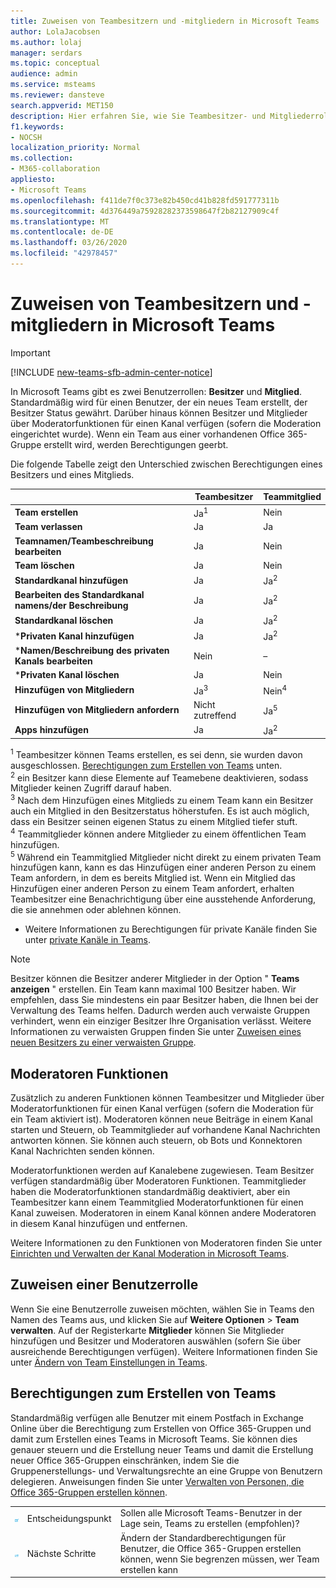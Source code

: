 ```yaml
---
title: Zuweisen von Teambesitzern und -mitgliedern in Microsoft Teams
author: LolaJacobsen
ms.author: lolaj
manager: serdars
ms.topic: conceptual
audience: admin
ms.service: msteams
ms.reviewer: dansteve
search.appverid: MET150
description: Hier erfahren Sie, wie Sie Teambesitzer- und Mitgliederrollen sowie Berechtigungen (einschließlich Berechtigungen zum Erstellen von Teams) in Microsoft Teams zuweisen.
f1.keywords:
- NOCSH
localization_priority: Normal
ms.collection:
- M365-collaboration
appliesto:
- Microsoft Teams
ms.openlocfilehash: f411de7f0c373e82b450cd41b828fd591777311b
ms.sourcegitcommit: 4d376449a75928282373598647f2b82127909c4f
ms.translationtype: MT
ms.contentlocale: de-DE
ms.lasthandoff: 03/26/2020
ms.locfileid: "42978457"
---
```

<a name="assign-team-owners-and-members-in-microsoft-teams"></a>Zuweisen von Teambesitzern und -mitgliedern in Microsoft Teams
=================================================

> [!IMPORTANT]
> [!INCLUDE [new-teams-sfb-admin-center-notice](includes/new-teams-sfb-admin-center-notice.md)]

In Microsoft Teams gibt es zwei Benutzerrollen: **Besitzer** und **Mitglied**. Standardmäßig wird für einen Benutzer, der ein neues Team erstellt, der Besitzer Status gewährt. Darüber hinaus können Besitzer und Mitglieder über Moderatorfunktionen für einen Kanal verfügen (sofern die Moderation eingerichtet wurde). Wenn ein Team aus einer vorhandenen Office 365-Gruppe erstellt wird, werden Berechtigungen geerbt.

Die folgende Tabelle zeigt den Unterschied zwischen Berechtigungen eines Besitzers und eines Mitglieds.


|                                   | Teambesitzer | Teammitglied |
|-----------------------------------|------------|-------------|
|          **Team erstellen**          |    Ja<sup>1</sup>     |     Nein      |
|          **Team verlassen**           |    Ja     |     Ja     |
|  **Teamnamen/Teambeschreibung bearbeiten**   |    Ja     |     Nein      |
|          **Team löschen**          |    Ja     |     Nein      |
|          **Standardkanal hinzufügen**          |    Ja     |    Ja<sup>2</sup>|
| **Bearbeiten des Standardkanal namens/der Beschreibung** |    Ja     |    Ja<sup>2</sup>|
|        **Standardkanal löschen**         |    Ja     |    Ja<sup>2</sup>|
|          ***Privaten Kanal hinzufügen**          |    Ja     |    Ja<sup>2</sup>|
| ***Namen/Beschreibung des privaten Kanals bearbeiten** |    Nein     |    –|
|        ***Privaten Kanal löschen**         |    Ja     |    Nein|
|          **Hinzufügen von Mitgliedern**          |  Ja<sup>3</sup>   |     Nein<sup>4</sup>    |
|          **Hinzufügen von Mitgliedern anfordern**          |  Nicht zutreffend   |     Ja<sup>5</sup>     |
|           **Apps hinzufügen**            |    Ja     |    Ja<sup>2</sup>|

<sup>1</sup> Teambesitzer können Teams erstellen, es sei denn, sie wurden davon ausgeschlossen. [Berechtigungen zum Erstellen von Teams](#permissions-to-create-teams) unten.<br>
<sup>2</sup> ein Besitzer kann diese Elemente auf Teamebene deaktivieren, sodass Mitglieder keinen Zugriff darauf haben.<br>
<sup>3</sup> Nach dem Hinzufügen eines Mitglieds zu einem Team kann ein Besitzer auch ein Mitglied in den Besitzerstatus höherstufen. Es ist auch möglich, dass ein Besitzer seinen eigenen Status zu einem Mitglied tiefer stuft.<br>
<sup>4</sup> Teammitglieder können andere Mitglieder zu einem öffentlichen Team hinzufügen.<br>
<sup>5</sup> Während ein Teammitglied Mitglieder nicht direkt zu einem privaten Team hinzufügen kann, kann es das Hinzufügen einer anderen Person zu einem Team anfordern, in dem es bereits Mitglied ist. Wenn ein Mitglied das Hinzufügen einer anderen Person zu einem Team anfordert, erhalten Teambesitzer eine Benachrichtigung über eine ausstehende Anforderung, die sie annehmen oder ablehnen können.

* Weitere Informationen zu Berechtigungen für private Kanäle finden Sie unter [private Kanäle in Teams](private-channels.md).

> [!NOTE]
> Besitzer können die Besitzer anderer Mitglieder in der Option " **Teams anzeigen** " erstellen. Ein Team kann maximal 100 Besitzer haben. Wir empfehlen, dass Sie mindestens ein paar Besitzer haben, die Ihnen bei der Verwaltung des Teams helfen. Dadurch werden auch verwaiste Gruppen verhindert, wenn ein einziger Besitzer Ihre Organisation verlässt. Weitere Informationen zu verwaisten Gruppen finden Sie unter [Zuweisen eines neuen Besitzers zu einer verwaisten Gruppe](https://support.office.com/article/Assign-a-new-owner-to-an-orphaned-group-86bb3db6-8857-45d1-95c8-f6d540e45732).

## <a name="moderator-capabilities"></a>Moderatoren Funktionen

Zusätzlich zu anderen Funktionen können Teambesitzer und Mitglieder über Moderatorfunktionen für einen Kanal verfügen (sofern die Moderation für ein Team aktiviert ist). Moderatoren können neue Beiträge in einem Kanal starten und Steuern, ob Teammitglieder auf vorhandene Kanal Nachrichten antworten können. Sie können auch steuern, ob Bots und Konnektoren Kanal Nachrichten senden können.

Moderatorfunktionen werden auf Kanalebene zugewiesen. Team Besitzer verfügen standardmäßig über Moderatoren Funktionen. Teammitglieder haben die Moderatorfunktionen standardmäßig deaktiviert, aber ein Teambesitzer kann einem Teammitglied Moderatorfunktionen für einen Kanal zuweisen. Moderatoren in einem Kanal können andere Moderatoren in diesem Kanal hinzufügen und entfernen.

Weitere Informationen zu den Funktionen von Moderatoren finden Sie unter [Einrichten und Verwalten der Kanal Moderation in Microsoft Teams](manage-channel-moderation-in-teams.md).

## <a name="assign-a-user-role"></a>Zuweisen einer Benutzerrolle

Wenn Sie eine Benutzerrolle zuweisen möchten, wählen Sie in Teams den Namen des Teams aus, und klicken Sie auf **Weitere Optionen** > **Team verwalten**. Auf der Registerkarte **Mitglieder** können Sie Mitglieder hinzufügen und Besitzer und Moderatoren auswählen (sofern Sie über ausreichende Berechtigungen verfügen). Weitere Informationen finden Sie unter [Ändern von Team Einstellungen in Teams](https://support.office.com/article/ce053b04-1b8e-4796-baa8-90dc427b3acc).

## <a name="permissions-to-create-teams"></a>Berechtigungen zum Erstellen von Teams

Standardmäßig verfügen alle Benutzer mit einem Postfach in Exchange Online über die Berechtigung zum Erstellen von Office 365-Gruppen und damit zum Erstellen eines Teams in Microsoft Teams. Sie können dies genauer steuern und die Erstellung neuer Teams und damit die Erstellung neuer Office 365-Gruppen einschränken, indem Sie die Gruppenerstellungs- und Verwaltungsrechte an eine Gruppe von Benutzern delegieren. Anweisungen finden Sie unter [Verwalten von Personen, die Office 365-Gruppen erstellen können](https://support.office.com/article/manage-who-can-create-office-365-groups-4c46c8cb-17d0-44b5-9776-005fced8e618).


||||
|---------|---------|---------|
| ![Ein Symbol, das einen Entscheidungspunkt darstellt](media/Assign_roles_and_permissions_in_Microsoft_Teams_image2.png)     |Entscheidungspunkt         |Sollen alle Microsoft Teams-Benutzer in der Lage sein, Teams zu erstellen (empfohlen)?         |
| ![Ein Symbol, das die nächsten Schritte darstellt](media/Assign_roles_and_permissions_in_Microsoft_Teams_image3.png)    |Nächste Schritte         |Ändern der Standardberechtigungen für Benutzer, die Office 365-Gruppen erstellen können, wenn Sie begrenzen müssen, wer Team erstellen kann         |
